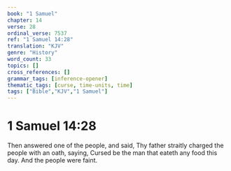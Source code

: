 ```yaml
---
book: "1 Samuel"
chapter: 14
verse: 28
ordinal_verse: 7537
ref: "1 Samuel 14:28"
translation: "KJV"
genre: "History"
word_count: 33
topics: []
cross_references: []
grammar_tags: [inference-opener]
thematic_tags: [curse, time-units, time]
tags: ["Bible","KJV","1 Samuel"]
---
```


# 1 Samuel 14:28

Then answered one of the people, and said, Thy father straitly charged the people with an oath, saying, Cursed be the man that eateth any food this day. And the people were faint.
